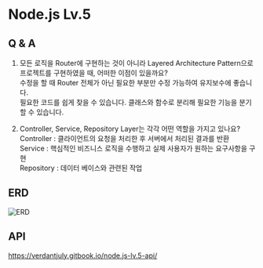 # Node.js Lv.5

## Q & A

1. 모든 로직을 Router에 구현하는 것이 아니라 Layered Architecture Pattern으로 프로젝트를 구현하였을 때, 어떠한 이점이 있을까요?  
   수정을 할 때 Router 전체가 아닌 필요한 부분만 수정 가능하여 유지보수에 좋습니다.  
   필요한 코드를 쉽게 찾을 수 있습니다.
   클래스와 함수로 분리해 필요한 기능을 분기할 수 있습니다.

2. Controller, Service, Repository Layer는 각각 어떤 역할을 가지고 있나요?  
   Controller : 클라이언트의 요청을 처리한 후 서버에서 처리된 결과를 반환  
   Service : 핵심적인 비즈니스 로직을 수행하고 실제 사용자가 원하는 요구사항을 구현  
   Repository : 데이터 베이스와 관련된 작업

## ERD

![ERD](https://i.postimg.cc/cLGd5pxV/draw-SQL-sansam-export-2023-07-15.png)

## API

https://verdantjuly.gitbook.io/node.js-lv.5-api/
